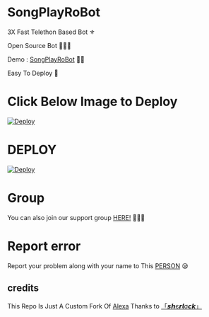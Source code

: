 # SongPlayRoBot
3X Fast Telethon Based Bot ⚜

Open Source Bot 👨🏻‍💻

Demo : [SongPlayRoBot](https://t.me/SongPlayRoBot) 💃🏻

Easy To Deploy 🤗

# Click Below Image to Deploy
[![Deploy](https://telegra.ph/file/cb7b0aead06c96955323e.jpg)](https://heroku.com/deploy?template=https://github.com/IVETRI/SongPlayRoBot.git)
# DEPLOY
[![Deploy](https://www.herokucdn.com/deploy/button.svg)](https://heroku.com/deploy?template=https://github.com/sreerag999/SongPlayRoBot.git)

# Group
You can also join our support group [HERE!](https://t.me/TamilSupport) 👨🏻‍💻

# Report error
Report your problem along with your name to This [PERSON](https://t.me/IMVETRI) 😪
## credits
This Repo Is Just A Custom Fork Of [Alexa](https://github.com/Mr-SHRLCK/Alexa)
Thanks to [「𝙨𝙝є𝙧𝙡σ𝙘𝙠」](https:t.me/Mr_SRLOCK)
